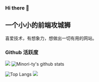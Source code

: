### Hi there 👋

## 一个小小的前端攻城狮

喜爱技术，有想象力，想做出一切有用的网站。

### Github 活跃度

[![](https://activity-graph.herokuapp.com/graph?username=Alvincn&theme=dracula)](https://github.com/ashutosh00710/github-readme-activity-graph)
![Minori-ty's github stats](https://github-readme-stats.vercel.app/api?username=Minori-ty&show_icons=true&theme=vue)

![Top Langs](https://github-readme-stats.vercel.app/api/top-langs/?username=Alvincn&langs_count=6)
![](https://github-readme-stats.vercel.app/api/top-langs/?username=Alvincn&layout=compact&langs_count=6)
